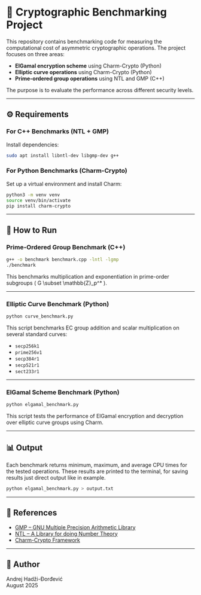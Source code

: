 # 🔐 Cryptographic Benchmarking Project

This repository contains benchmarking code for measuring the computational cost of asymmetric cryptographic operations. The project focuses on three areas:

- **ElGamal encryption scheme** using Charm-Crypto (Python)
- **Elliptic curve operations** using Charm-Crypto (Python)
- **Prime-ordered group operations** using NTL and GMP (C++)

The purpose is to evaluate the performance across different security levels.

---
## ⚙️ Requirements

### For C++ Benchmarks (NTL + GMP)

Install dependencies:

```bash
sudo apt install libntl-dev libgmp-dev g++
```

### For Python Benchmarks (Charm-Crypto)

Set up a virtual environment and install Charm:

```bash
python3 -m venv venv
source venv/bin/activate
pip install charm-crypto
```
---

## 🚀 How to Run

### Prime-Ordered Group Benchmark (C++)

```bash
g++ -o benchmark benchmark.cpp -lntl -lgmp
./benchmark
```

This benchmarks multiplication and exponentiation in prime-order subgroups \( G \subset \mathbb{Z}_p^* \).

---

### Elliptic Curve Benchmark (Python)

```bash
python curve_benchmark.py
```

This script benchmarks EC group addition and scalar multiplication on several standard curves:
- `secp256k1`
- `prime256v1`
- `secp384r1`
- `secp521r1`
- `sect233r1`

---

### ElGamal Scheme Benchmark (Python)

```bash
python elgamal_benchmark.py
```

This script tests the performance of ElGamal encryption and decryption over elliptic curve groups using Charm.

---

## 📊 Output

Each benchmark returns minimum, maximum, and average CPU times for the tested operations. These results are printed to the terminal, for saving results just direct output like in example.

```bash
python elgamal_benchmark.py > output.txt
```

---

## 🔗 References

- [GMP – GNU Multiple Precision Arithmetic Library](https://gmplib.org/)
- [NTL – A Library for doing Number Theory](https://libntl.org/)
- [Charm-Crypto Framework](https://github.com/JHUISI/charm)

---

## 👤 Author

Andrej Hadži-Đorđević  
August 2025
